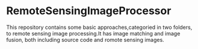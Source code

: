 # RemoteSensingImageProcessor
This repository contains some basic approaches,categoried in two folders, to  remote sensing image processing.It has image matching and image fusion, both including source code and romote sensing images.
